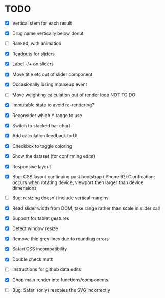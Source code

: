 TODO
====

- [x] Vertical stem for each result
- [x] Drug name vertically below donut
- [ ] Ranked, with animation
- [x] Readouts for sliders
- [x] Label -/+ on sliders

- [x] Move title etc out of slider component
- [x] Occasionally losing mouseup event

- [ ] Move weighting calculation out of render loop  NOT TO DO
- [x] Immutable state to avoid re-rendering?

- [x] Reconsider which Y range to use
- [x] Switch to stacked bar chart

- [x] Add calculation feedback to UI
- [x] Checkbox to toggle coloring

- [x] Show the dataset (for confirming edits)

- [x] Responsive layout
- [x] Bug: CSS layout continuing past bootstrap (iPhone 6?)
           Clarification: occurs when rotating device, viewport then larger than device dimensions
- [ ] Bug: resizing doesn't include vertical margins
- [x] Read slider width from DOM, take range rather than scale in slider call

- [x] Support for tablet gestures
- [x] Detect window resize

- [x] Remove thin grey lines due to rounding errors
- [x] Safari CSS incompatibility

- [x] Double check math
- [ ] Instructions for github data edits

- [x] Chop main render into functions/components

- [ ] Bug: Safari (only) rescales the SVG incorrectly
